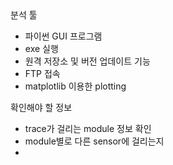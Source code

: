 <head>분석 툴</head>
<ul>
    <li>파이썬 GUI 프로그램</li>
    <li>exe 실행</li>
    <li>원격 저장소 및 버전 업데이트 기능</li>
    <li>FTP 접속</li>
    <li>matplotlib 이용한 plotting</li>
</ul>

확인해야 할 정보
<ul>
<li>trace가 걸리는 module 정보 확인</li>
<li>module별로 다른 sensor에 걸리는지</li>
<li></li>
</ul>
